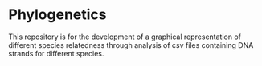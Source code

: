 # Phylogenetics
This repository is for the development of a graphical representation of different species relatedness through analysis of csv files 
containing DNA strands for different species.
